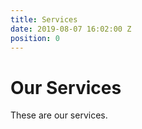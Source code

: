 ```yaml
---
title: Services
date: 2019-08-07 16:02:00 Z
position: 0
---
```


# Our Services
These are our services.